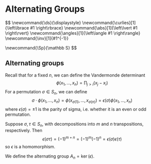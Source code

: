 # Alternating Groups

$$
\newcommand{\ds}{\displaystyle}
\newcommand{\curlies}[1]{\left\lbrace #1 \right\rbrace}
\newcommand{\abs}[1]{\left\lvert #1 \right\rvert}
\newcommand{\angles}[1]{\left\langle #1 \right\rangle}
\newcommand{\inv}[1]{#1^{-1}}

\newcommand{\Sp}{\mathbb S}
$$

## Alternating groups

Recall that for a fixed $n$, we can define the Vandermonde determinant
$$
\phi(x_1, ..., x_n) = \prod_{j > i} (x_j - x_i)
$$
For a permutation $\sigma \in S_n$, we can define
$$
\sigma \cdot \phi(x_1, ..., x_n) = \phi(x_{\sigma(1)}, ..., x_{\sigma(n)}) = \epsilon(\sigma) \phi(x_1, ..., x_n)
$$
where $\epsilon(\sigma) = \pm 1$ is the parity of sigma, i.e. whether it is an even or odd permutation.

Suppose $\sigma, \tau \in S_n$, with decompositions into $m$ and $n$ transpositions, respectively. Then
$$
\epsilon(\sigma \tau) = (-1)^{m + n} = (-1)^m (-1)^n = \epsilon(\sigma) \epsilon(\tau)
$$
so $\epsilon$ is a homomorphism.

We define the alternating group $A_n = \ker(\epsilon)$.

